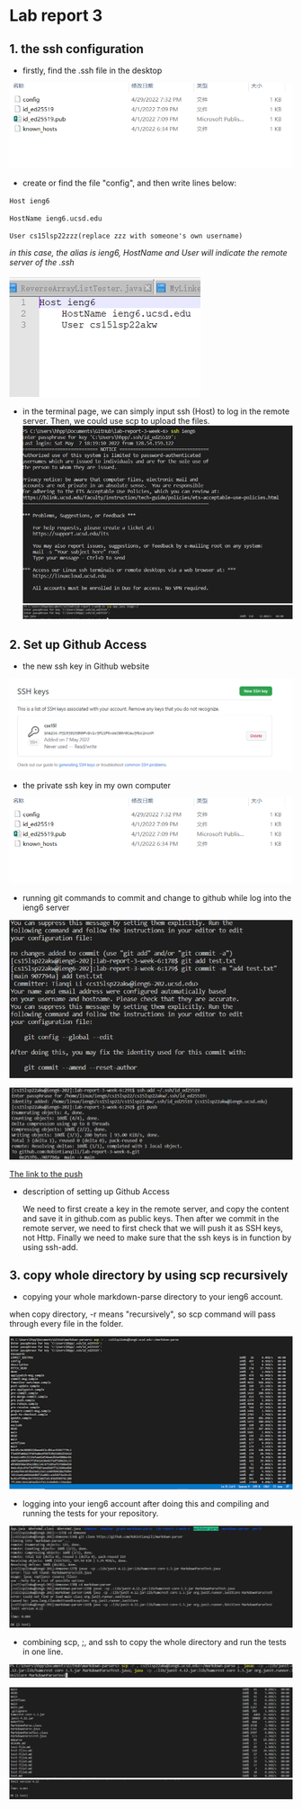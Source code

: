 # Lab report 3

## 1. the ssh configuration

* firstly, find the .ssh file in the desktop

![image](6.PNG)

* create or find the file "config", and then write lines below:

`Host ieng6`

`HostName ieng6.ucsd.edu`

`User cs15lsp22zzz(replace zzz with someone's own username)`

*in this case, the alias is ieng6, HostName and User will indicate the remote server of the .ssh*

![image](7.PNG)

* in the terminal page, we can simply input ssh (Host) to log in the remote server. Then, we could use scp to upload the files.
![image](13.PNG)
![image](8.PNG)  

## 2. Set up Github Access
* the new ssh key in Github website

![image](5.PNG)

* the private ssh key in my own computer

![image](6.PNG)

* running git commands to commit and change to github while log into the ieng6 server

![image](commit.PNG)

![iamge](smile.PNG)

[The link to the push](https://github.com/Robintianqili/lab-report-3-week-6/commit/907794a198e956570b491f05e3ff52e114ef2bfe) 

* description of setting up Github Access 

    We need to first create a key in the remote server, and copy the content and save it in github.com as public keys. Then after we commit in the remote server, we need to first check that we will push it as SSH keys, not Http. Finally we need to make sure that the ssh keys is in function by using ssh-add. 




## 3. copy whole directory by using scp recursively

*  copying your whole markdown-parse directory to your ieng6 account.

when copy directory, -r means "recursively", so scp command will pass through every file in the folder.

![image](99.png)

*  logging into your ieng6 account after doing this and compiling and running the tests for your repository.


![image](100.PNG)

* combining scp, ;, and ssh to copy the whole directory and run the tests in one line.

![image](11.PNG)

![image](a.PNG)
![image](b.PNG)


